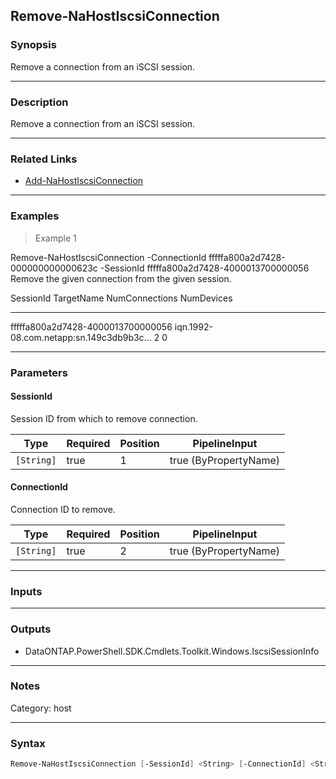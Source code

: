 Remove-NaHostIscsiConnection
----------------------------

### Synopsis
Remove a connection from an iSCSI session.

---

### Description

Remove a connection from an iSCSI session.

---

### Related Links
* [Add-NaHostIscsiConnection](Add-NaHostIscsiConnection)

---

### Examples
> Example 1

Remove-NaHostIscsiConnection -ConnectionId fffffa800a2d7428-000000000000623c -SessionId fffffa800a2d7428-4000013700000056
Remove the given connection from the given session.

SessionId                            TargetName                                     NumConnections           NumDevices
---------                            ----------                                     --------------           ----------
fffffa800a2d7428-4000013700000056    iqn.1992-08.com.netapp:sn.149c3db9b3c...                    2                    0

---

### Parameters
#### **SessionId**
Session ID from which to remove connection.

|Type      |Required|Position|PipelineInput        |
|----------|--------|--------|---------------------|
|`[String]`|true    |1       |true (ByPropertyName)|

#### **ConnectionId**
Connection ID to remove.

|Type      |Required|Position|PipelineInput        |
|----------|--------|--------|---------------------|
|`[String]`|true    |2       |true (ByPropertyName)|

---

### Inputs

---

### Outputs
* DataONTAP.PowerShell.SDK.Cmdlets.Toolkit.Windows.IscsiSessionInfo

---

### Notes
Category: host

---

### Syntax
```PowerShell
Remove-NaHostIscsiConnection [-SessionId] <String> [-ConnectionId] <String> [<CommonParameters>]
```
